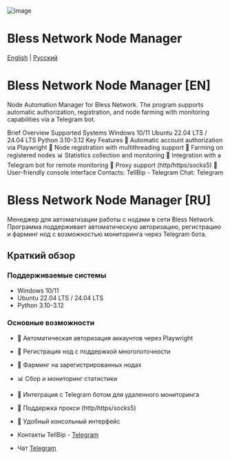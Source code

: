 ![image](https://github.com/user-attachments/assets/bc30e14e-8662-4f3a-b636-4be167abf629)

# Bless Network Node Manager

[English](#english) | [Русский](#russian)

<a name="english"></a>
# Bless Network Node Manager [EN]

Node Automation Manager for Bless Network. The program supports automatic authorization, registration, and node farming with monitoring capabilities via a Telegram bot.

Brief Overview
Supported Systems
Windows 10/11
Ubuntu 22.04 LTS / 24.04 LTS
Python 3.10-3.12
Key Features
🔐 Automatic account authorization via Playwright
📝 Node registration with multithreading support
🌱 Farming on registered nodes
📊 Statistics collection and monitoring
🤖 Integration with a Telegram bot for remote monitoring
🔄 Proxy support (http/https/socks5)
📱 User-friendly console interface
Contacts: TellBip - Telegram
Chat: Telegram

<a name="russian"></a>
# Bless Network Node Manager [RU]

Менеджер для автоматизации работы с нодами в сети Bless Network. Программа поддерживает автоматическую авторизацию, регистрацию и фарминг нод с возможностью мониторинга через Telegram бота.

## Краткий обзор

### Поддерживаемые системы
- Windows 10/11
- Ubuntu 22.04 LTS / 24.04 LTS
- Python 3.10-3.12

### Основные возможности
- 🔐 Автоматическая авторизация аккаунтов через Playwright
- 📝 Регистрация нод с поддержкой многопоточности
- 🌱 Фарминг на зарегистрированных нодах
- 📊 Сбор и мониторинг статистики
- 🤖 Интеграция с Telegram ботом для удаленного мониторинга
- 🔄 Поддержка прокси (http/https/socks5)
- 📱 Удобный консольный интерфейс

- Контакты TellBip - [Telegram](https://t.me/Tell_Bip)
- Чат [Telegram](https://t.me/+1fc0or8gCHsyNGFi)
